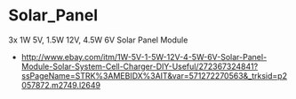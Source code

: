 # Solar_Panel

3x 1W 5V, 1.5W 12V, 4.5W 6V Solar Panel Module 
* http://www.ebay.com/itm/1W-5V-1-5W-12V-4-5W-6V-Solar-Panel-Module-Solar-System-Cell-Charger-DIY-Useful/272367324841?ssPageName=STRK%3AMEBIDX%3AIT&var=571272270563&_trksid=p2057872.m2749.l2649
